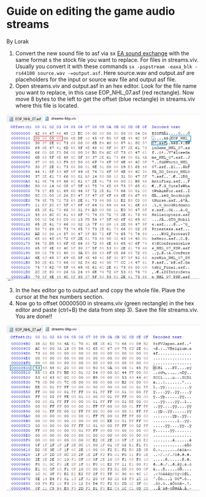 # Guide on editing the game audio streams
By Lorak

1) Convert the new sound file to asf via sx [EA sound exchange](https://wiki.multimedia.cx/index.php/Electronic_Arts_Sound_eXchange) with the same format s the stock file you want to replace. For files in streams.viv. Usually you convert it with these commands `sx -pspstream -eaxa_blk -rs44100 source.wav -=output.asf`. Here source.wav and output.asf are placeholders for the input or source wav file and output
 asf file.
2) Open streams.viv and output.asf in an hex editor. Look for the file name you want to replace, in this case EOP_NHL_07.asf (red rectangle). Now move 8 bytes to the left to get the offset (blue rectangle) in streams.viv where this file is located.

![Hex Editor Image](https://github.com/Bunkai9448/NHL-07_public/blob/main/Audio-asf/hex_streams.viv.png)

3) In the hex editor go to output.asf and copy the whole file. Plave the cursor at the hex numbers section.
4) Now go to offset 00000500 in streams.viv (green rectangle) in the hex editor and paste (ctrl+B) the data from step 3). Save the file streams.viv.
You are done!!

![Hex Editor Image 2](https://github.com/Bunkai9448/NHL-07_public/blob/main/Audio-asf/hex2_streams.viv.png)
